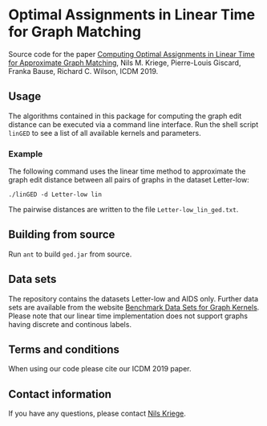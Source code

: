 # Optimal Assignments in Linear Time for Graph Matching
Source code for the paper [Computing Optimal Assignments in Linear Time for Approximate Graph Matching](https://arxiv.org/abs/1901.10356), Nils M. Kriege, Pierre-Louis Giscard, Franka Bause, Richard C. Wilson, ICDM 2019.

## Usage
The algorithms contained in this package for computing the graph edit distance can be executed via a command line interface. Run the shell script `linGED` to see a list of all available kernels and parameters.

### Example
The following command uses the linear time method to approximate the graph edit distance between all pairs of graphs in the dataset Letter-low:
```
./linGED -d Letter-low lin
```
The pairwise distances are written to the file `Letter-low_lin_ged.txt`.

## Building from source
Run `ant` to build `ged.jar` from source. 

## Data sets
The repository contains the datasets Letter-low and AIDS only. Further data sets are available from the website [Benchmark Data Sets for Graph Kernels](http://graphkernels.cs.tu-dortmund.de). Please note that our linear time implementation does not support graphs having discrete and continous labels.

## Terms and conditions
When using our code please cite our ICDM 2019 paper.

## Contact information
If you have any questions, please contact [Nils Kriege](https://ls11-www.cs.tu-dortmund.de/staff/kriege).
